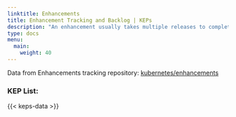 ```yaml
---
linktitle: Enhancements
title: Enhancement Tracking and Backlog | KEPs
description: "An enhancement usually takes multiple releases to complete. And an enhancement can be tracked as backlog items before work begins. An enhancement may be filed once there is consensus in at least one Kubernetes SIG"
type: docs
menu:
  main:
    weight: 40
---
```


<div>
	Data from Enhancements tracking repository:
	<a href="https://github.com/kubernetes/enhancements">kubernetes/enhancements</a>
</div>

<h3 class="mt-2 col-md-12">
	KEP List:
</h3>

{{< keps-data >}}
